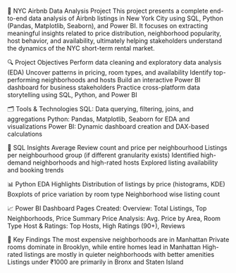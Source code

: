 🗽 NYC Airbnb Data Analysis Project
This project presents a complete end-to-end data analysis of Airbnb listings in New York City using SQL, Python (Pandas, Matplotlib, Seaborn), and Power BI. It focuses on extracting meaningful insights related to price distribution, neighborhood popularity, host behavior, and availability, ultimately helping stakeholders understand the dynamics of the NYC short-term rental market.

🔍 Project Objectives
Perform data cleaning and exploratory data analysis (EDA)
Uncover patterns in pricing, room types, and availability
Identify top-performing neighborhoods and hosts
Build an interactive Power BI dashboard for business stakeholders
Practice cross-platform data storytelling using SQL, Python, and Power BI

🗂️ Tools & Technologies
SQL: Data querying, filtering, joins, and aggregations
Python: Pandas, Matplotlib, Seaborn for EDA and visualizations
Power BI: Dynamic dashboard creation and DAX-based calculations

🧮 SQL Insights
Average Review count and price per neighbourhood
Listings per neighbourhood group (if different granularity exists)
Identified high-demand neighborhoods and high-rated hosts
Explored listing availability and booking trends

📊 Python EDA Highlights
Distribution of listings by price (histograms, KDE)
Boxplots of price variation by room type
Neighborhood wise listing count

📈 Power BI Dashboard
Pages Created:
Overview: Total Listings, Top Neighborhoods, Price Summary
Price Analysis: Avg. Price by Area, Room Type
Host & Ratings: Top Hosts, High Ratings (90+), Reviews

📌 Key Findings
The most expensive neighborhoods are in Manhattan
Private rooms dominate in Brooklyn, while entire homes lead in Manhattan
High-rated listings are mostly in quieter neighborhoods with better amenities
Listings under ₹1000 are primarily in Bronx and Staten Island

